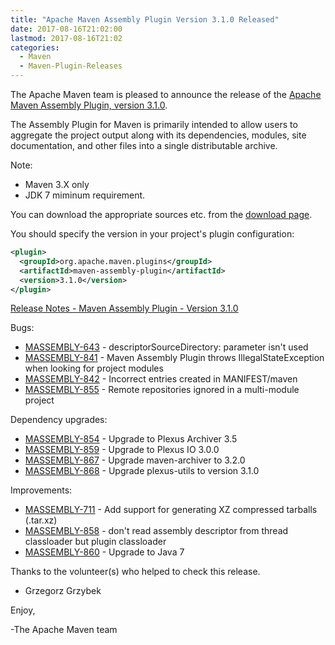 ```yaml
---
title: "Apache Maven Assembly Plugin Version 3.1.0 Released"
date: 2017-08-16T21:02:00
lastmod: 2017-08-16T21:02
categories:
  - Maven
  - Maven-Plugin-Releases
---
```

The Apache Maven team is pleased to announce the release of the [Apache
Maven Assembly Plugin, version 3.1.0](https://maven.apache.org/plugins/maven-assembly-plugin/).

The Assembly Plugin for Maven is primarily intended to allow users to aggregate
the project output along with its dependencies, modules, site documentation,
and other files into a single distributable archive.

Note:

 * Maven 3.X only
 * JDK 7 miminum requirement.

You can download the appropriate sources etc. from the [download page](https://maven.apache.org/plugins/maven-assembly-plugin/download.cgi).

You should specify the version in your project's plugin configuration:

```xml
<plugin>
  <groupId>org.apache.maven.plugins</groupId>
  <artifactId>maven-assembly-plugin</artifactId>
  <version>3.1.0</version>
</plugin>
```

<!-- more -->

[Release Notes - Maven Assembly Plugin - Version 3.1.0](https://issues.apache.org/jira/secure/ReleaseNote.jspa?projectId=12317220&version=12338667)

Bugs:

 * [MASSEMBLY-643](https://issues.apache.org/jira/browse/MASSEMBLY-643) - descriptorSourceDirectory: parameter isn't used
 * [MASSEMBLY-841](https://issues.apache.org/jira/browse/MASSEMBLY-841) - Maven Assembly Plugin throws IllegalStateException when looking for project modules
 * [MASSEMBLY-842](https://issues.apache.org/jira/browse/MASSEMBLY-842) - Incorrect entries created in MANIFEST/maven
 * [MASSEMBLY-855](https://issues.apache.org/jira/browse/MASSEMBLY-855) - Remote repositories ignored in a multi-module project

Dependency upgrades:

 * [MASSEMBLY-854](https://issues.apache.org/jira/browse/MASSEMBLY-854) - Upgrade to Plexus Archiver 3.5
 * [MASSEMBLY-859](https://issues.apache.org/jira/browse/MASSEMBLY-859) - Upgrade to Plexus IO 3.0.0
 * [MASSEMBLY-867](https://issues.apache.org/jira/browse/MASSEMBLY-867) - Upgrade maven-archiver to 3.2.0
 * [MASSEMBLY-868](https://issues.apache.org/jira/browse/MASSEMBLY-868) - Upgrade plexus-utils to version 3.1.0

Improvements:

 * [MASSEMBLY-711](https://issues.apache.org/jira/browse/MASSEMBLY-711) - Add support for generating XZ compressed tarballs (.tar.xz)
 * [MASSEMBLY-858](https://issues.apache.org/jira/browse/MASSEMBLY-858) - don't read assembly descriptor from thread classloader but plugin classloader
 * [MASSEMBLY-860](https://issues.apache.org/jira/browse/MASSEMBLY-860) - Upgrade to Java 7

Thanks to the volunteer(s) who helped to check this release.

 - Grzegorz Grzybek

Enjoy,

-The Apache Maven team
